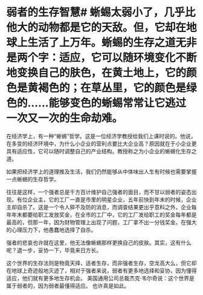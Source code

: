 # 弱者的生存智慧# 蜥蜴太弱小了，几乎比他大的动物都是它的天敌。但，它却在地球上生活了上万年。蜥蜴的生存之道无非是两个字：适应，它可以随环境变化不断地变换自己的肤色，在黄土地上，它的颜色是黄褐色的；在草丛里，它的颜色是绿色的……能够变色的蜥蜴常常让它逃过一次又一次的生命劫难。

在经济学上，有一种“蜥蜴”哲学。这是一位经济学教授给我们上课时说的。他说，在多变的经济环境中，为什么小企业的营利点要比大企业高？原因就在于小企业更具有适应性，它可以随时调整自己的产业结构。教授称之为小企业的蜥蜴化生存之道。

如果把经济学上的道理推及生活，我们仍然能够从中体味出人生有时候也需要掌握一点蜥蜴的生存哲学。

往往是这样，一个强者总是千方百计维护自己强者的面目，而不甘以弱者的姿态出现。有位企业主，它的工厂一直是市里的明星企业，五年前快到年末的时候，企业主却自杀了。这是一个令人猝不及防的消息，而调查结果更出乎意料之外，企业每年年末都要给职工发放奖金，在全市的工厂中，它的工厂发给职工的奖金每年都是最高的，但那一年，因为财物管理上出现了问题，工厂拿不出一分钱奖金。在强大的心理压力下，他愚蠢地选择了自杀。

强者的悲哀也许就在这里，他无法像蜥蜴那样更换自己的皮肤。其实，这有什么呢？退一步，妥协一下，毕竟来日方长。

这个世界的生存法则是物竟天择，适者生存，而非强者生存，空龙高大么，但它却在地球上奇迹般地灭迹了，相对于强者来说，弱者有更多地选择和妥协，因为懂得适应，他们就有更多地生存机会。
  美国通用公司总裁杰克·韦尔奇说：这个世界是属于弱者的，因为弱者最懂得适应。
  也许真是如此。
  
